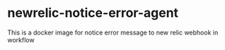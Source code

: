 # newrelic-notice-error-agent
This is a docker image for notice error message to new relic webhook in workflow

